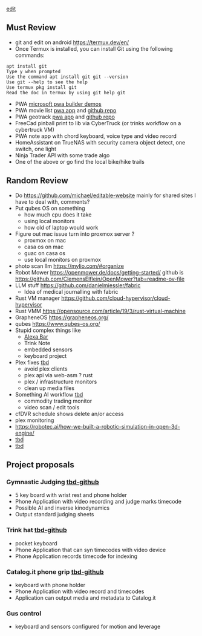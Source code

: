 [edit](https://github.com/christrees/wip/edit/main/trink/README.md)
## Must Review
- git and edit on android https://termux.dev/en/
- Once Termux is installed, you can install Git using the following commands:
```
apt install git
Type y when prompted
Use the command apt install git git --version
Use git --help to see the help
Use termux pkg install git
Read the doc in termux by using git help git
```
- PWA [microsoft pwa builder demos](https://learn.microsoft.com/en-us/microsoft-edge/progressive-web-apps-chromium/demo-pwas)
- PWA movie list [pwa app](https://quirky-rosalind-ac1e65.netlify.app/) and [github repo](https://github.com/captainbrosset/movies-db-pwa)
- PWA geotrack [pwa app](https://captainbrosset.github.io/mytracks/) and [github repo](https://github.com/captainbrosset/mytracks)
- FreeCad pinball print to lib via CyberTruck (or trinks workflow on a cybertruck VM)
- PWA note app with chord keyboard, voice type and video record
- HomeAssistant on TrueNAS with security camera object detect, one switch, one light
- Ninja Trader API with some trade algo
- One of the above or go find the local bike/hike trails 

## Random Review
- Do https://github.com/michael/editable-website mainly for shared sites I have to deal with, comments?
- Put qubes OS on something
	- how much cpu does it take
	- using local monitors
	- how old of laptop would work
- Figure out mac issue turn into proxmox server ?
	- proxmox on mac
	- casa os on mac
	- guac on casa os
	- use local monitors on proxmox
- photo scan llm https://mylio.com/#organize
- Robot Mower https://openmower.de/docs/getting-started/ github is https://github.com/ClemensElflein/OpenMower?tab=readme-ov-file
- LLM stuff https://github.com/danielmiessler/fabric
  - Idea of medical journalling with fabric
- Rust VM manager https://github.com/cloud-hypervisor/cloud-hypervisor
- Rust VMM https://opensource.com/article/19/3/rust-virtual-machine
- GrapheneOS https://grapheneos.org/
- qubes https://www.qubes-os.org/
- Stupid complex things like
  - [Alexa Bar](https://www.youtube.com/watch?v=hS2t1lE9l5Y)
  - Trink Note
  - embedded sensors
  - keyboard project
- Plex fixes [tbd]()
  - avoid plex clients
  - plex api via web-asm ? rust
  - plex / infrastructure monitors
  - clean up media files
- Something AI workflow [tbd]()
  - commodity trading monitor
  - video scan / edit tools
- cfDVR schedule shows delete an/or access
- plex monitoring
- https://robotec.ai/how-we-built-a-robotic-simulation-in-open-3d-engine/
- [tbd]()
- [tbd]()

## Project proposals

### Gymnastic Judging [tbd-github]()
- 5 key board with wrist rest and phone holder
- Phone Application with video recording and judge marks timecode
- Possible AI and inverse kinodynamics
- Output standard judging sheets

### Trink hat [tbd-github]()
- pocket keyboard
- Phone Application that can syn timecodes with video device
- Phone Application records timecode for indexing

### Catalog.it phone grip [tbd-github]()
- keyboard with phone holder
- Phone Application with video record and timecodes
- Application can output media and metadata to Catalog.it

### Gus control
- keyboard and sensors configured for motion and leverage

